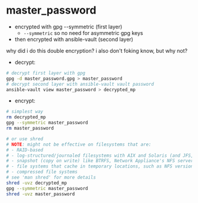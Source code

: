 # master_password

- encrypted with gpg --symmetric (first layer)
  - `--symmetric` so no need for asymmetric gpg keys
- then encrypted with ansible-vault (second layer)

why did i do this double encryption? i also don't foking know, but why not?

- decrypt:

```bash
# decrypt first layer with gpg
gpg -d master_password.gpg > master_password
# decrypt second layer with ansible-vault vault password
ansible-vault view master_password > decrypted_mp
```

- encrypt:

```bash
# simplest way
rm decrypted_mp
gpg --symmetric master_password
rm master_password

# or use shred
# NOTE: might not be effective on filesystems that are:
# - RAID-based
# - log-structured/journaled filesystems with AIX and Solaris (and JFS, ReiserFS, XFS, Ext3, etc.)
# - snapshot (copy on write) like BTRFS, Network Appliance's NFS server
# - file systems that cache in temporary locations, such as NFS version 3 clients
# - compressed file systems
# see 'man shred' for more details
shred -uvz decrypted_mp
gpg --symmetric master_password
shred -uvz master_password
```
